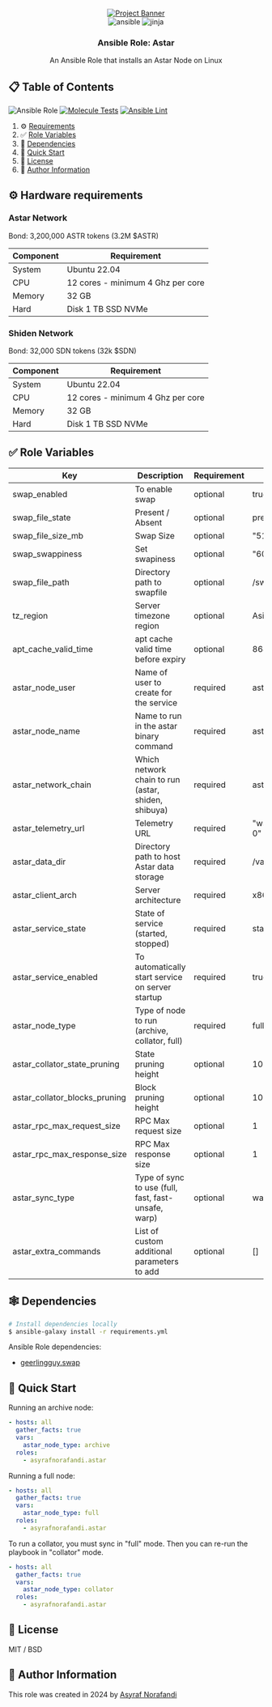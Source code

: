 <div align="center">
  <br />
    <a href="https://astar.network/" target="_blank">
      <img src="https://repository-images.githubusercontent.com/177367936/60698df1-c1d8-4f3f-8d49-780ea65a04fc" alt="Project Banner">
    </a>
  <br />

  <div>
    <img src="https://img.shields.io/badge/-Ansible-black?style=for-the-badge&logoColor=white&logo=ansible&color=000000" alt="ansible" />
    <img src="https://img.shields.io/badge/-Jinja-black?style=for-the-badge&logoColor=grey&logo=jinja&color=ffffff" alt="jinja" />
  </div>

  <h3 align="center">Ansible Role: Astar</h3>

   <div align="center">
    An Ansible Role that installs an Astar Node on Linux
    </div>
</div>

## 📋 Table of Contents

![Ansible Role](https://img.shields.io/ansible/role/d/asyrafnorafandi/astar?logo=ansible&label=Ansible%20Role%20Downloads&link=https%3A%2F%2Fgalaxy.ansible.com%2Fui%2Fstandalone%2Froles%2Fasyrafnorafandi%2Fastar%2F)
[![Molecule Tests](https://github.com/asyrafnorafandi/ansible-role-astar/actions/workflows/test.yml/badge.svg?branch=main)](https://github.com/asyrafnorafandi/ansible-role-astar/actions/workflows/test.yml)
[![Ansible Lint](https://github.com/asyrafnorafandi/ansible-role-astar/actions/workflows/ansible-lint.yml/badge.svg?branch=main)](https://github.com/asyrafnorafandi/ansible-role-astar/actions/workflows/ansible-lint.yml)

1. ⚙️ [Requirements](#requirements)
2. ✅ [Role Variables](#variables)
3. 🔗 [Dependencies](#dependencies)
4. 🚀 [Quick Start](#quick-start)
5. 📜 [License](#license)
6. 🧐 [Author Information](#author)

## ⚙️ <a name="requirements">Hardware requirements</a>

### Astar Network

Bond: 3,200,000 ASTR tokens (3.2M $ASTR)

| Component | Requirement                       |
| --------- | --------------------------------- |
| System    | Ubuntu 22.04                      |
| CPU       | 12 cores - minimum 4 Ghz per core |
| Memory    | 32 GB                             |
| Hard      | Disk 1 TB SSD NVMe                |

### Shiden Network

Bond: 32,000 SDN tokens (32k $SDN)

| Component | Requirement                       |
| --------- | --------------------------------- |
| System    | Ubuntu 22.04                      |
| CPU       | 12 cores - minimum 4 Ghz per core |
| Memory    | 32 GB                             |
| Hard      | Disk 1 TB SSD NVMe                |

## ✅ <a name="variables">Role Variables</a>

| Key                           | Description                                         | Requirement | Default                                 |
| ----------------------------- | --------------------------------------------------- | ----------- | --------------------------------------- |
| swap_enabled                  | To enable swap                                      | optional    | true                                    |
| swap_file_state               | Present / Absent                                    | optional    | present                                 |
| swap_file_size_mb             | Swap Size                                           | optional    | "512"                                   |
| swap_swappiness               | Set swapiness                                       | optional    | "60"                                    |
| swap_file_path                | Directory path to swapfile                          | optional    | /swapfile                               |
| tz_region                     | Server timezone region                              | optional    | Asia/Singapore                          |
| apt_cache_valid_time          | apt cache valid time before expiry                  | optional    | 86400                                   |
| astar_node_user               | Name of user to create for the service              | required    | astar                                   |
| astar_node_name               | Name to run in the astar binary command             | required    | astar-node                              |
| astar_network_chain           | Which network chain to run (astar, shiden, shibuya) | required    | astar                                   |
| astar_telemetry_url           | Telemetry URL                                       | required    | "wss://telemetry.polkadot.io/submit/ 0" |
| astar_data_dir                | Directory path to host Astar data storage           | required    | /var/lib/astar                          |
| astar_client_arch             | Server architecture                                 | required    | x86_64                                  |
| astar_service_state           | State of service (started, stopped)                 | required    | started                                 |
| astar_service_enabled         | To automatically start service on server startup    | required    | true                                    |
| astar_node_type               | Type of node to run (archive, collator, full)       | required    | full                                    |
| astar_collator_state_pruning  | State pruning height                                | optional    | 1000                                    |
| astar_collator_blocks_pruning | Block pruning height                                | optional    | 1000                                    |
| astar_rpc_max_request_size    | RPC Max request size                                | optional    | 1                                       |
| astar_rpc_max_response_size   | RPC Max response size                               | optional    | 1                                       |
| astar_sync_type               | Type of sync to use (full, fast, fast-unsafe, warp) | optional    | warp                                    |
| astar_extra_commands          | List of custom additional parameters to add         | optional    | []                                      |

## 🕸️ <a name="dependencies">Dependencies</a>

```bash
# Install dependencies locally
$ ansible-galaxy install -r requirements.yml
```

Ansible Role dependencies:

- [geerlingguy.swap](https://github.com/geerlingguy/ansible-role-swap)

## 🔗 <a name="quick-start">Quick Start</a>

Running an archive node:

```yaml
- hosts: all
  gather_facts: true
  vars:
    astar_node_type: archive
  roles:
    - asyrafnorafandi.astar
```

Running a full node:

```yaml
- hosts: all
  gather_facts: true
  vars:
    astar_node_type: full
  roles:
    - asyrafnorafandi.astar
```

To run a collator, you must sync in "full" mode. Then you can re-run the playbook in "collator" mode.

```yaml
- hosts: all
  gather_facts: true
  vars:
    astar_node_type: collator
  roles:
    - asyrafnorafandi.astar
```

## 📜 <a name="license">License</a>

MIT / BSD

## 🧐 <a name="author">Author Information</a>

This role was created in 2024 by [Asyraf Norafandi](https://www.github.com/asyrafnorafandi)
